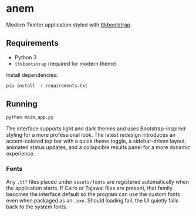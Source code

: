 # anem

Modern Tkinter application styled with [ttkbootstrap](https://github.com/israel-dryer/ttkbootstrap).

## Requirements

- Python 3
- `ttkbootstrap` (required for modern theme)

Install dependencies:

```bash
pip install -r requirements.txt
```

## Running

```bash
python main_app.py
```

The interface supports light and dark themes and uses Bootstrap-inspired styling for a more professional look.
The latest redesign introduces an accent-colored top bar with a quick theme toggle, a sidebar-driven layout, animated status updates, and a collapsible results panel for a more dynamic experience.

### Fonts

Any `.ttf` files placed under `assets/fonts` are registered automatically when the application starts. If Cairo or Tajawal files are present, that family becomes the interface default so the program can use the custom fonts even when packaged as an `.exe`. Should loading fail, the UI quietly falls back to the system fonts.
